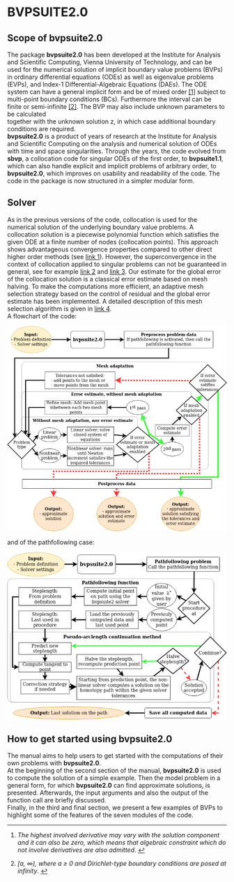 # BVPSUITE2.0

## Scope of bvpsuite2.0

The package **bvpsuite2.0** has been developed at the Institute for Analysis and Scientific Computing, Vienna University of Technology, and can be used for the numerical solution of implicit boundary value problems (BVPs) in ordinary differential equations (ODEs) as well as eigenvalue problems (EVPs), and Index-1 Differential-Algebraic Equations (DAEs). The ODE system can have a general implicit form and be of mixed order [\[1\]](#fn1) subject to multi-point boundary conditions (BCs). Furthermore the interval can be finite or semi-infinite [\[2\]](#fn2). The BVP may also include unknown parameters to be calculated  
together with the unknown solution z, in which case additional boundary conditions are required.  
**bvpsuite2.0** is a product of years of research at the Institute for Analysis and Scientific Computing on the analysis and numerical solution of ODEs with time and space singularities. Through the years, the code evolved from **sbvp**, a collocation code for singular ODEs of the first order, to **bvpsuite1.1**, which can also handle explicit and implicit problems of arbitrary order, to **bvpsuite2.0**, which improves on usability and readability of the code. The code in the package is now structured in a simpler modular form.

## Solver

As in the previous versions of the code, collocation is used for the numerical solution of the underlying boundary value problems. A collocation solution is a piecewise polynomial function which satisfies the given ODE at a finite number of nodes (collocation points). This approach shows advantageous convergence properties compared to other direct higher order methods (see [link 1](https://pdfs.semanticscholar.org/0fc4/408259d7358323a9722f960b9209eab06d8d.pdf)). However, the superconvergence in the context of collocation applied to singular problems can not be guaranteed in general, see for example [link 2](https://www.jstor.org/stable/2156572?seq=1) and [link 3](https://www.jstor.org/stable/2157516?seq=1). Our estimate for the global error of the collocation solution is a classical error estimate based on mesh halving. To make the computations more efficient, an adaptive mesh selection strategy based on the control of residual and the global error estimate has been implemented. A detailed description of this mesh selection algorithm is given in [link 4](https://link.springer.com/article/10.1007/s11075-010-9374-0).  
A flowchart of the code:

![bvpsuite2.0_flowchart.png](https://github.com/NumODEsTUW/bvpsuite2.0/blob/main/bvpsuite2.0FlowCharts/bvpsuite2.0_flowchart.png)

and of the pathfollowing case:

![bvpsuite2.0pathfollowing_flowchart.png](https://github.com/NumODEsTUW/bvpsuite2.0/blob/main/bvpsuite2.0FlowCharts/bvpsuite2.0pathfollowing_flowchart.png)


## How to get started using bvpsuite2.0

The manual aims to help users to get started with the computations of their own problems with **bvpsuite2.0**.  
At the beginning of the second section of the manual, **bvpsuite2.0** is used to compute the solution of a simple example. Then the model problem in a general form, for which **bvpsuite2.0** can find approximate solutions, is presented. Afterwards, the input arguments and also the output of the function call are briefly discussed.  
Finally, in the third and final section, we present a few examples of BVPs to highlight some of the features of the seven modules of the code.

* * *

1.  *The highest involved derivative may vary with the solution component and it can also be zero, which means that algebraic constraint which do not involve derivatives are also admitted*. [↩︎](#fnref1)
    
2.  *\[a, ∞), where a ≥ 0 and Dirichlet-type boundary conditions are posed at infinity*. [↩︎](#fnref2)

